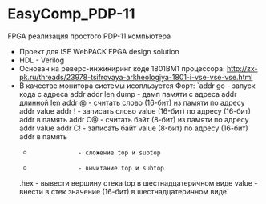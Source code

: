 # EasyComp_PDP-11
FPGA реализация простого PDP-11 компьютера 
* Проект для ISE WebPACK FPGA design solution
* HDL - Verilog
* Основан на реверс-инжиниринг коде 1801ВМ1 процессора: 
http://zx-pk.ru/threads/23978-tsifrovaya-arkheologiya-1801-i-vse-vse-vse.html
* В качестве монитора системы исопльзуется Форт:
   `addr go            - запуск кода с адреса addr
   addr len dump      - дамп памяти с адреса addr длинной len
   addr @             - считать слово (16-бит) из памяти по адресу addr
   value addr !       - записать слово value (16-бит) по адресу (16-бит) addr в память
   addr С@            - считать байт (8-бит) из памяти по адресу addr
   value addr С!      - записать байт value (8-бит) по адресу (16-бит) addr в память
   +                  - сложение top и subtop
   -                  - вычитание top и subtop
   .hex               - вывести вершину стека top в шестнадцатеричном виде
   value              - внести в стек значение (16-бит) в шестнадцатеричном виде`


